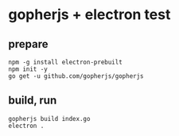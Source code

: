 # gopherjs + electron test

## prepare

```
npm -g install electron-prebuilt
npm init -y
go get -u github.com/gopherjs/gopherjs
```

## build, run

```
gopherjs build index.go
electron .
```
